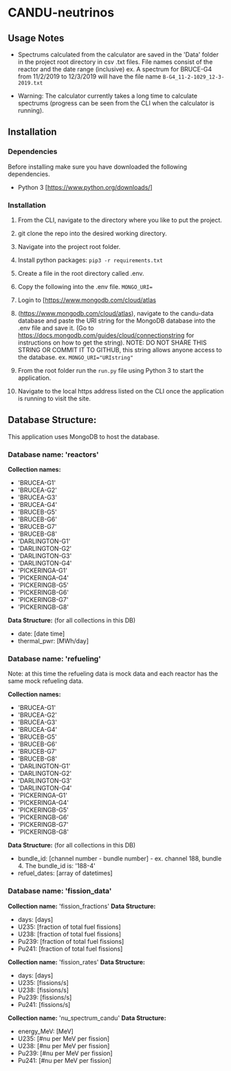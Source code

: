 # CANDU-neutrinos
## Usage Notes

 - Spectrums calculated from the calculator are saved in the 'Data' folder in the project root directory in csv .txt files. File names consist of the reactor and the date range (inclusive)
 ex. A spectrum for BRUCE-G4 from 11/2/2019 to 12/3/2019 will have the file name `B-G4_11-2-1029_12-3-2019.txt` 
 
 - Warning: The calculator currently takes a long time to calculate spectrums (progress can be seen from the CLI when the calculator is running). 

## Installation
### Dependencies
Before installing make sure you have downloaded the following dependencies. 
 - Python 3 [https://www.python.org/downloads/]


### Installation

 1. From the CLI, navigate to the directory where you like to put the project.
 2. git clone the repo into the desired working directory.
 3. Navigate into the project root folder.
 4. Install python packages: `pip3 -r requirements.txt`
 5. Create a file in the root directory called .env.
 6. Copy the following into the .env file.
 `MONGO_URI=`
 
 7. Login to [https://www.mongodb.com/cloud/atlas
 8. (https://www.mongodb.com/cloud/atlas), navigate to the candu-data database and paste the URI string for the MongoDB database into the .env file and save it. (Go to https://docs.mongodb.com/guides/cloud/connectionstring for instructions on how to get the string). 
 NOTE: DO NOT SHARE THIS STRING OR COMMIT IT TO GITHUB, this string allows anyone access to the database.
 ex. `MONGO_URI="URIstring"`
 9. From the root folder run the `run.py` file using Python 3 to start the application. 
 10. Navigate to the local https address listed on the CLI once the application is running to visit the site.

 

## Database Structure:

This application uses MongoDB to host the database.

### Database name: 'reactors'

**Collection names:** 
 - 'BRUCEA-G1'
 - 'BRUCEA-G2' 
 - 'BRUCEA-G3' 
 - 'BRUCEA-G4' 
 - 'BRUCEB-G5'
 - 'BRUCEB-G6' 
 - 'BRUCEB-G7' 
 - 'BRUCEB-G8' 
 - 'DARLINGTON-G1' 
 - 'DARLINGTON-G2'
 - 'DARLINGTON-G3' 
 - 'DARLINGTON-G4' 
 - 'PICKERINGA-G1' 
 - 'PICKERINGA-G4'
 - 'PICKERINGB-G5' 
 - 'PICKERINGB-G6' 
 - 'PICKERINGB-G7' 
 - 'PICKERINGB-G8'

**Data Structure:** (for all collections in this DB)
 - date: [date time] 
 - thermal_pwr: [MWh/day]


### Database name: 'refueling'
Note: at this time the refueling data is mock data and each reactor has the same mock refueling data.

**Collection names:** 	

 - 'BRUCEA-G1'
 - 'BRUCEA-G2' 
 - 'BRUCEA-G3' 
 - 'BRUCEA-G4' 
 - 'BRUCEB-G5'
 - 'BRUCEB-G6' 
 - 'BRUCEB-G7' 
 - 'BRUCEB-G8' 
 - 'DARLINGTON-G1' 
 - 'DARLINGTON-G2'
 - 'DARLINGTON-G3' 
 - 'DARLINGTON-G4' 
 - 'PICKERINGA-G1' 
 - 'PICKERINGA-G4'
 - 'PICKERINGB-G5' 
 - 'PICKERINGB-G6' 
 - 'PICKERINGB-G7' 
 - 'PICKERINGB-G8'

**Data Structure:** (for all collections in this DB)
 - bundle_id: [channel number - bundle number]
		 - ex. channel 188, bundle 4. The bundle_id is: '188-4'
 - refuel_dates: [array of datetimes]


### Database name: 'fission_data'

**Collection name:** 'fission_fractions'
		**Data Structure:**
 - days: [days] 			
 - U235: [fraction of total fuel fissions] 			
 - U238: [fraction of total fuel fissions] 			
 - Pu239: [fraction of total fuel fissions] 			
 - Pu241: [fraction of total fuel fissions]

**Collection name:** 'fission_rates'
		**Data Structure:**
 - days: [days] 			
 - U235: [fissions/s]  			
 - U238: [fissions/s] 			
 - Pu239: [fissions/s] 			
 - Pu241: [fissions/s]

**Collection name:** 'nu_spectrum_candu'
		**Data Structure:**
 - energy_MeV: [MeV] 			
 - U235: [#nu per MeV per fission]  			
 - U238: [#nu per MeV per fission] 			
 - Pu239: [#nu per MeV per fission] 			
 - Pu241: [#nu per MeV per fission]
